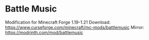 # Battle Music
Modification for Minecraft Forge 1.19-1.21
Download: https://www.curseforge.com/minecraft/mc-mods/battlemusic 
Mirror: https://modrinth.com/mod/battlemusic 
